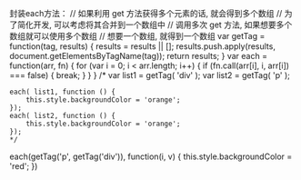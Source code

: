 封装each方法：
// 如果利用 get 方法获得多个元素的话, 就会得到多个数组
// 为了简化开发, 可以考虑将其合并到一个数组中
// 调用多次 get 方法, 如果想要多个数组就可以使用多个数组
// 想要一个数组, 就得到一个数组
var getTag = function(tag, results) {
    results = results || [];
    results.push.apply(results, document.getElementsByTagName(tag));
    return results;
}
var each = function(arr, fn) {
        for (var i = 0; i < arr.length; i++) {
            if (fn.call(arr[i], i, arr[i]) === false) {
                break;
            }
        }
    }
    /*
    var list1 = getTag( 'div' );
    var list2 = getTag( 'p' );
    		
    each( list1, function () {
    	this.style.backgroundColor = 'orange';
    });
    each( list2, function () {
    	this.style.backgroundColor = 'orange';
    });		
    */

each(getTag('p', getTag('div')), function(i, v) {
    this.style.backgroundColor = 'red';
})


